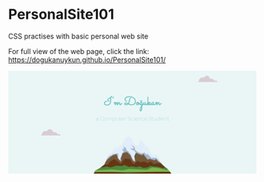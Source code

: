 # PersonalSite101
CSS practises with basic personal web site

For full view of the web page, click the link: https://dogukanuykun.github.io/PersonalSite101/

<img src="https://github.com/dogukanuykun/PersonalSite101/blob/main/theme.png?raw=true" />
